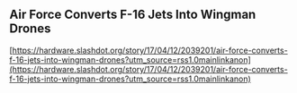 ## Air Force Converts F-16 Jets Into Wingman Drones
  
  [https://hardware.slashdot.org/story/17/04/12/2039201/air-force-converts-f-16-jets-into-wingman-drones?utm_source=rss1.0mainlinkanon](https://hardware.slashdot.org/story/17/04/12/2039201/air-force-converts-f-16-jets-into-wingman-drones?utm_source=rss1.0mainlinkanon)